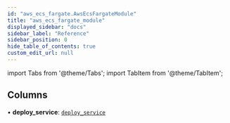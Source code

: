 ```yaml
---
id: "aws_ecs_fargate.AwsEcsFargateModule"
title: "aws_ecs_fargate_module"
displayed_sidebar: "docs"
sidebar_label: "Reference"
sidebar_position: 0
hide_table_of_contents: true
custom_edit_url: null
---
```


import Tabs from '@theme/Tabs';
import TabItem from '@theme/TabItem';

## Columns

• **deploy\_service**: [`deploy_service`](aws_ecs_fargate_rpcs_deploy_service.DeployServiceRPC.md)
